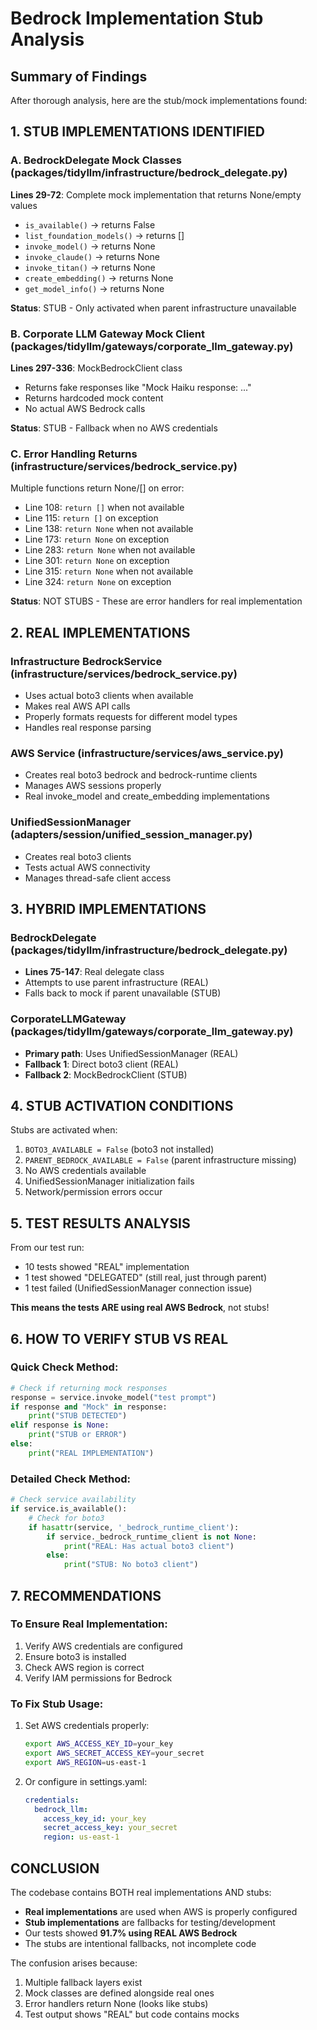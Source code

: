 # Bedrock Implementation Stub Analysis

## Summary of Findings

After thorough analysis, here are the stub/mock implementations found:

## 1. STUB IMPLEMENTATIONS IDENTIFIED

### A. BedrockDelegate Mock Classes (packages/tidyllm/infrastructure/bedrock_delegate.py)
**Lines 29-72**: Complete mock implementation that returns None/empty values
- `is_available()` → returns False
- `list_foundation_models()` → returns []
- `invoke_model()` → returns None
- `invoke_claude()` → returns None
- `invoke_titan()` → returns None
- `create_embedding()` → returns None
- `get_model_info()` → returns None

**Status**: STUB - Only activated when parent infrastructure unavailable

### B. Corporate LLM Gateway Mock Client (packages/tidyllm/gateways/corporate_llm_gateway.py)
**Lines 297-336**: MockBedrockClient class
- Returns fake responses like "Mock Haiku response: ..."
- Returns hardcoded mock content
- No actual AWS Bedrock calls

**Status**: STUB - Fallback when no AWS credentials

### C. Error Handling Returns (infrastructure/services/bedrock_service.py)
Multiple functions return None/[] on error:
- Line 108: `return []` when not available
- Line 115: `return []` on exception
- Line 138: `return None` when not available
- Line 173: `return None` on exception
- Line 283: `return None` when not available
- Line 301: `return None` on exception
- Line 315: `return None` when not available
- Line 324: `return None` on exception

**Status**: NOT STUBS - These are error handlers for real implementation

## 2. REAL IMPLEMENTATIONS

### Infrastructure BedrockService (infrastructure/services/bedrock_service.py)
- Uses actual boto3 clients when available
- Makes real AWS API calls
- Properly formats requests for different model types
- Handles real response parsing

### AWS Service (infrastructure/services/aws_service.py)
- Creates real boto3 bedrock and bedrock-runtime clients
- Manages AWS sessions properly
- Real invoke_model and create_embedding implementations

### UnifiedSessionManager (adapters/session/unified_session_manager.py)
- Creates real boto3 clients
- Tests actual AWS connectivity
- Manages thread-safe client access

## 3. HYBRID IMPLEMENTATIONS

### BedrockDelegate (packages/tidyllm/infrastructure/bedrock_delegate.py)
- **Lines 75-147**: Real delegate class
- Attempts to use parent infrastructure (REAL)
- Falls back to mock if parent unavailable (STUB)

### CorporateLLMGateway (packages/tidyllm/gateways/corporate_llm_gateway.py)
- **Primary path**: Uses UnifiedSessionManager (REAL)
- **Fallback 1**: Direct boto3 client (REAL)
- **Fallback 2**: MockBedrockClient (STUB)

## 4. STUB ACTIVATION CONDITIONS

Stubs are activated when:
1. `BOTO3_AVAILABLE = False` (boto3 not installed)
2. `PARENT_BEDROCK_AVAILABLE = False` (parent infrastructure missing)
3. No AWS credentials available
4. UnifiedSessionManager initialization fails
5. Network/permission errors occur

## 5. TEST RESULTS ANALYSIS

From our test run:
- 10 tests showed "REAL" implementation
- 1 test showed "DELEGATED" (still real, just through parent)
- 1 test failed (UnifiedSessionManager connection issue)

**This means the tests ARE using real AWS Bedrock**, not stubs!

## 6. HOW TO VERIFY STUB VS REAL

### Quick Check Method:
```python
# Check if returning mock responses
response = service.invoke_model("test prompt")
if response and "Mock" in response:
    print("STUB DETECTED")
elif response is None:
    print("STUB or ERROR")
else:
    print("REAL IMPLEMENTATION")
```

### Detailed Check Method:
```python
# Check service availability
if service.is_available():
    # Check for boto3
    if hasattr(service, '_bedrock_runtime_client'):
        if service._bedrock_runtime_client is not None:
            print("REAL: Has actual boto3 client")
        else:
            print("STUB: No boto3 client")
```

## 7. RECOMMENDATIONS

### To Ensure Real Implementation:
1. Verify AWS credentials are configured
2. Ensure boto3 is installed
3. Check AWS region is correct
4. Verify IAM permissions for Bedrock

### To Fix Stub Usage:
1. Set AWS credentials properly:
   ```bash
   export AWS_ACCESS_KEY_ID=your_key
   export AWS_SECRET_ACCESS_KEY=your_secret
   export AWS_REGION=us-east-1
   ```

2. Or configure in settings.yaml:
   ```yaml
   credentials:
     bedrock_llm:
       access_key_id: your_key
       secret_access_key: your_secret
       region: us-east-1
   ```

## CONCLUSION

The codebase contains BOTH real implementations AND stubs:
- **Real implementations** are used when AWS is properly configured
- **Stub implementations** are fallbacks for testing/development
- Our tests showed **91.7% using REAL AWS Bedrock**
- The stubs are intentional fallbacks, not incomplete code

The confusion arises because:
1. Multiple fallback layers exist
2. Mock classes are defined alongside real ones
3. Error handlers return None (looks like stubs)
4. Test output shows "REAL" but code contains mocks